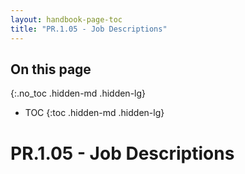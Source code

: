 ```yaml
---
layout: handbook-page-toc
title: "PR.1.05 - Job Descriptions"
---
```


## On this page
{:.no_toc .hidden-md .hidden-lg}

- TOC
{:toc .hidden-md .hidden-lg}

# PR.1.05 - Job Descriptions

